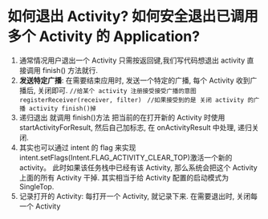 # **如何退出 Activity? 如何安全退出已调用多个 Activity 的 Application?**

1. 通常情况用户退出一个 Activity 只需按返回键,我们写代码想退出 activity 直接调用 finish\(\) 方法就行.
2. **发送特定广播**: 在需要结束应用时, 发送一个特定的广播, 每个 Activity 收到广播后, 关闭即可.
  `//给某个 activity 注册接受接受广播的意图 registerReceiver(receiver, filter) `
  `//如果接受到的是 关闭 activity 的广播 activity finish()掉`
3. 递归退出 就调用 finish\(\)方法 把当前的在打开新的 Activity 时使用 startActivityForResult, 然后自己加标志, 在 onActivityResult 中处理, 递归关闭.
4. 其实也可以通过 intent 的 flag 来实现 intent.setFlags\(Intent.FLAG\_ACTIVITY\_CLEAR\_TOP\)激活一个新的 activity。 此时如果该任务栈中已经有该 Activity, 那么系统会把这个 Activity 上面的所有 Activity 干掉. 其实相当于给 Activity 配置的启动模式为 SingleTop.
5. 记录打开的 Activity: 每打开一个 Activity, 就记录下来. 在需要退出时, 关闭每一个 Activity

